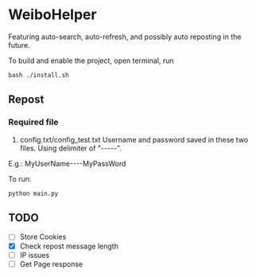# WeiboHelper
Featuring auto-search, auto-refresh, and possibly auto reposting in the future.

To build and enable the project, open terminal, run
```
bash ./install.sh
```
## Repost
### Required file
1. config.txt/config_test.txt
Username and password saved in these two files. Using delimiter of "-----".

E.g.:
MyUserName----MyPassWord

To run:
```
python main.py
```

## TODO
- [ ] Store Cookies
- [x] Check repost message length
- [ ] IP issues
- [ ] Get Page response
